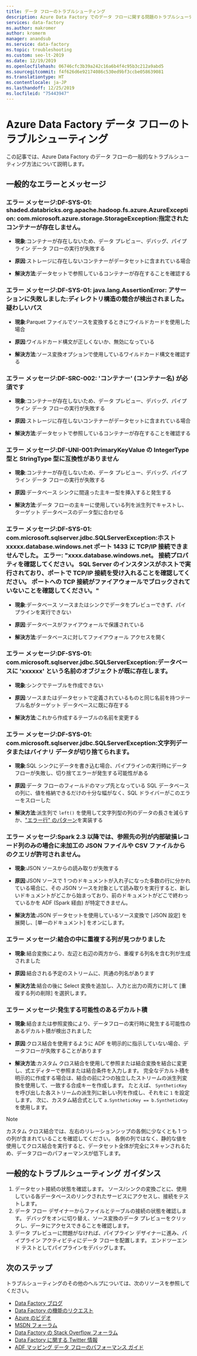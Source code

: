 ```yaml
---
title: データ フローのトラブルシューティング
description: Azure Data Factory でのデータ フローに関する問題のトラブルシューティングを行う方法について説明します。
services: data-factory
ms.author: makromer
author: kromerm
manager: anandsub
ms.service: data-factory
ms.topic: troubleshooting
ms.custom: seo-lt-2019
ms.date: 12/19/2019
ms.openlocfilehash: 06746cfc3b39a242c16a6b4f4c95b3c212a9abd5
ms.sourcegitcommit: f4f626d6e92174086c530ed9bf3ccbe058639081
ms.translationtype: HT
ms.contentlocale: ja-JP
ms.lasthandoff: 12/25/2019
ms.locfileid: "75443947"
---
```

# <a name="troubleshoot-azure-data-factory-data-flows"></a>Azure Data Factory データ フローのトラブルシューティング

この記事では、Azure Data Factory のデータ フローの一般的なトラブルシューティング方法について説明します。

## <a name="common-errors-and-messages"></a>一般的なエラーとメッセージ

### <a name="error-message-df-sys-01-shadeddatabricksorgapachehadoopfsazureazureexception-commicrosoftazurestoragestorageexception-the-specified-container-does-not-exist"></a>エラー メッセージ:DF-SYS-01: shaded.databricks.org.apache.hadoop.fs.azure.AzureException: com.microsoft.azure.storage.StorageException:指定されたコンテナーが存在しません。

- **現象**:コンテナーが存在しないため、データ プレビュー、デバッグ、パイプライン データ フローの実行が失敗する

- **原因**:ストレージに存在しないコンテナーがデータセットに含まれている場合

- **解決方法**:データセットで参照しているコンテナーが存在することを確認する

### <a name="error-message-df-sys-01-javalangassertionerror-assertion-failed-conflicting-directory-structures-detected-suspicious-paths"></a>エラー メッセージ:DF-SYS-01: java.lang.AssertionError: アサーションに失敗しました:ディレクトリ構造の競合が検出されました。 疑わしいパス

- **現象**:Parquet ファイルでソースを変換するときにワイルドカードを使用した場合

- **原因**:ワイルドカード構文が正しくないか、無効になっている

- **解決方法**:ソース変換オプションで使用しているワイルドカード構文を確認する

### <a name="error-message-df-src-002-container-container-name-is-required"></a>エラー メッセージ:DF-SRC-002: 'コンテナー' (コンテナー名) が必須です

- **現象**:コンテナーが存在しないため、データ プレビュー、デバッグ、パイプライン データ フローの実行が失敗する

- **原因**:ストレージに存在しないコンテナーがデータセットに含まれている場合

- **解決方法**:データセットで参照しているコンテナーが存在することを確認する

### <a name="error-message-df-uni-001-primarykeyvalue-has-incompatible-types-integertype-and-stringtype"></a>エラー メッセージ:DF-UNI-001:PrimaryKeyValue の IntegerType 型と StringType 型に互換性がありません

- **現象**:コンテナーが存在しないため、データ プレビュー、デバッグ、パイプライン データ フローの実行が失敗する

- **原因**:データベース シンクに間違った主キー型を挿入すると発生する

- **解決方法**:データ フローの主キーに使用している列を派生列でキャストし、ターゲット データベースのデータ型に合わせる

### <a name="error-message-df-sys-01-commicrosoftsqlserverjdbcsqlserverexception-the-tcpip-connection-to-the-host-xxxxxdatabasewindowsnet-port-1433-has-failed-error-xxxxdatabasewindowsnet-verify-the-connection-properties-make-sure-that-an-instance-of-sql-server-is-running-on-the-host-and-accepting-tcpip-connections-at-the-port-make-sure-that-tcp-connections-to-the-port-are-not-blocked-by-a-firewall"></a>エラー メッセージ:DF-SYS-01: com.microsoft.sqlserver.jdbc.SQLServerException:ホスト xxxxx.database.windows.net ポート 1433 に TCP/IP 接続できませんでした。 エラー: "xxxx.database.windows.net。 接続プロパティを確認してください。 SQL Server のインスタンスがホストで実行されており、ポートで TCP/IP 接続を受け入れることを確認してください。 ポートへの TCP 接続がファイアウォールでブロックされていないことを確認してください。"

- **現象**:データベース ソースまたはシンクでデータをプレビューできず、パイプラインを実行できない

- **原因**:データベースがファイアウォールで保護されている

- **解決方法**:データベースに対してファイアウォール アクセスを開く

### <a name="error-message-df-sys-01-commicrosoftsqlserverjdbcsqlserverexception-there-is-already-an-object-named-xxxxxx-in-the-database"></a>エラー メッセージ:DF-SYS-01: com.microsoft.sqlserver.jdbc.SQLServerException:データベースに 'xxxxxx' という名前のオブジェクトが既に存在します。

- **現象**:シンクでテーブルを作成できない

- **原因**:ソースまたはデータセットで定義されているものと同じ名前を持つテーブル名がターゲット データベースに既に存在する

- **解決方法**:これから作成するテーブルの名前を変更する

### <a name="error-message-df-sys-01-commicrosoftsqlserverjdbcsqlserverexception-string-or-binary-data-would-be-truncated"></a>エラー メッセージ:DF-SYS-01: com.microsoft.sqlserver.jdbc.SQLServerException:文字列データまたはバイナリ データが切り捨てられます。 

- **現象**:SQL シンクにデータを書き込む場合、パイプラインの実行時にデータ フローが失敗し、切り捨てエラーが発生する可能性がある

- **原因**:データ フローのフィールドのマップ先となっている SQL データベースの列に、値を格納できるだけの十分な幅がなく、SQL ドライバーがこのエラーをスローした

- **解決方法**:派生列で ```left()``` を使用して文字列型の列のデータの長さを減らすか、["エラー行" のパターン](how-to-data-flow-error-rows.md)を実装する

### <a name="error-message-since-spark-23-the-queries-from-raw-jsoncsv-files-are-disallowed-when-the-referenced-columns-only-include-the-internal-corrupt-record-column"></a>エラー メッセージ:Spark 2.3 以降では、参照先の列が内部破損レコード列のみの場合に未加工の JSON ファイルや CSV ファイルからのクエリが許可されません。 

- **現象**:JSON ソースからの読み取りが失敗する

- **原因**:JSON ソースで 1 つのドキュメントが入れ子になった多数の行に分かれている場合に、その JSON ソースを対象として読み取りを実行すると、新しいドキュメントがどこから始まっており、前のドキュメントがどこで終わっているかを ADF (Spark 経由) が特定できません。

- **解決方法**:JSON データセットを使用しているソース変換で [JSON 設定] を展開し、[単一のドキュメント] をオンにします。

### <a name="error-message-duplicate-columns-found-in-join"></a>エラー メッセージ:結合の中に重複する列が見つかりました

- **現象**:結合変換により、左辺と右辺の両方から、重複する列名を含む列が生成されました

- **原因**:結合される予定のストリームに、共通の列名があります

- **解決方法**:結合の後に Select 変換を追加し、入力と出力の両方に対して [重複する列の削除] を選択します。

### <a name="error-message-possible-cartesian-product"></a>エラー メッセージ:発生する可能性のあるデカルト積

- **現象**:結合または参照変換により、データフローの実行時に発生する可能性のあるデカルト積が検出されました

- **原因**:クロス結合を使用するように ADF を明示的に指示していない場合、データフローが失敗することがあります

- **解決方法**:カスタム クロス結合を使用して参照または結合変換を結合に変更し、式エディターで参照または結合条件を入力します。 完全なデカルト積を明示的に作成する場合は、結合の前に2つの独立したストリームの派生列変換を使用して、一致する合成キーを作成します。 たとえば、 ```SyntheticKey``` を呼び出した各ストリームの派生列に新しい列を作成し、それをに ```1``` を設定します。 次に、カスタム結合式として ```a.SyntheticKey == b.SyntheticKey``` を使用します。

> [!NOTE]
> カスタム クロス結合では、左右のリレーションシップの各側に少なくとも 1 つの列が含まれていることを確認してください。 各側の列ではなく、静的な値を使用してクロス結合を実行すると、データセット全体が完全にスキャンされるため、データフローのパフォーマンスが低下します。

## <a name="general-troubleshooting-guidance"></a>一般的なトラブルシューティング ガイダンス

1. データセット接続の状態を確認します。 ソース/シンクの変換ごとに、使用している各データベースのリンクされたサービスにアクセスし、接続をテストします。
2. データ フロー デザイナーからファイルとテーブルの接続の状態を確認します。 デバッグをオンに切り替え、ソース変換のデータ プレビューをクリックし、データにアクセスできることを確認します。
3. データ プレビューに問題がなければ、パイプライン デザイナーに進み、パイプライン アクティビティにデータ フローを配置します。 エンドツーエンド テストとしてパイプラインをデバッグします。

## <a name="next-steps"></a>次のステップ

トラブルシューティングのその他のヘルプについては、次のリソースを参照してください。

*  [Data Factory ブログ](https://azure.microsoft.com/blog/tag/azure-data-factory/)
*  [Data Factory の機能のリクエスト](https://feedback.azure.com/forums/270578-data-factory)
*  [Azure のビデオ](https://azure.microsoft.com/resources/videos/index/?sort=newest&services=data-factory)
*  [MSDN フォーラム](https://social.msdn.microsoft.com/Forums/home?sort=relevancedesc&brandIgnore=True&searchTerm=data+factory)
*  [Data Factory の Stack Overflow フォーラム](https://stackoverflow.com/questions/tagged/azure-data-factory)
*  [Data Factory に関する Twitter 情報](https://twitter.com/hashtag/DataFactory)
*  [ADF マッピング データ フローのパフォーマンス ガイド](concepts-data-flow-performance.md)
